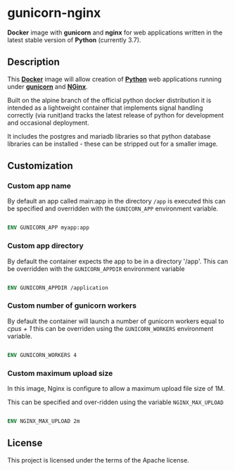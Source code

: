# gunicorn-nginx
**Docker** image with **gunicorn** and **nginx** for web applications
written in the latest stable version of **Python** (currently 3.7).

## Description

This [**Docker**](https://www.docker.com/) image will allow creation of
[**Python**](https://www.python.org/) web applications running under 
[**gunicorn**](https://gunicorn.org/) and [**NGinx**](https://www.nginx.com/).

Built on the alpine branch of the official python docker distribution
it is intended as a lightweight container that implements signal 
handling correctly (via runit)and tracks the latest release of 
python for development and occasional deployment.

It includes the postgres and mariadb libraries so that python database
libraries can be installed - these can be stripped out for a smaller image.

## Customization

### Custom app name

By default an app called main:app in the directory `/app` is executed
this can be specified and overridden with the `GUNICORN_APP` 
environment variable.

```Dockerfile

ENV GUNICORN_APP myapp:app
```

### Custom app directory

By default the container expects the app to be in a directory '/app'. This can
be overridden with the `GUNICORN_APPDIR` environment variable

```Dockerfile

ENV GUNICORN_APPDIR /application
```

### Custom number of gunicorn workers

By default the container will launch a number of gunicorn workers equal to 
_cpus + 1_ this can be overriden using the `GUNICORN_WORKERS` environment
variable.

```Dockerfile

ENV GUNICORN_WORKERS 4
```

### Custom maximum upload size

In this image, Nginx is configure to allow a maximum upload file size
of 1M. 

This can be specified and over-ridden using the variable `NGINX_MAX_UPLOAD`

```Dockerfile

ENV NGINX_MAX_UPLOAD 2m
```

## License

This project is licensed under the terms of the Apache license.
